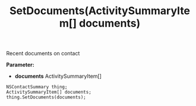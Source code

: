 ﻿---
uid: crmscript_ref_NSContactSummary_SetDocuments
title: SetDocuments(ActivitySummaryItem[] documents)
intellisense: NSContactSummary.SetDocuments
keywords: NSContactSummary, GetDocuments
so.topic: reference
---

Recent documents on contact

**Parameter:** 
 - **documents** ActivitySummaryItem[]

```crmscript
NSContactSummary thing;
ActivitySummaryItem[] documents;
thing.SetDocuments(documents);
```

